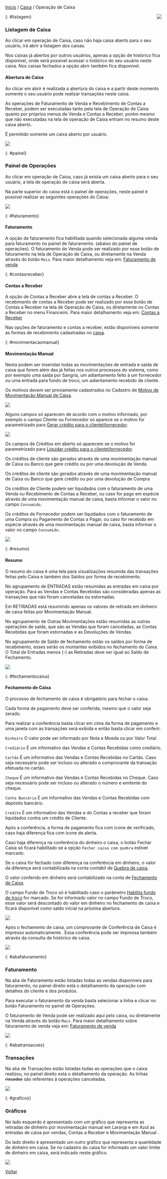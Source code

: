 [Início](index.md) / [Caixa](caixa.md) /  Operação de Caixa

<a href="http://docs.continentenuvem.com.br/dicas.html#dicas"><img align="right" src="http://docs.continentenuvem.com.br/images/dicas.png"></a>



{: #listagem}

### Listagem de Caixa

Ao clicar em operação de Caixa, caso não haja caixa aberto para o seu usuário, irá abrir a listagem dos caixas.

Nos caixas já abertos por outros usuários, apenas a opção de histórico fica disponível, onde será possível acessar o histórico do seu usuário neste caixa. Nos caixas fechados a opção abrir também fica disponível.

#### Abertura de Caixa

Ao clicar em abrir é realizada a abertura do caixa e a partir deste momento somente o seu usuário pode realizar transações neste caixa.

As operações de Faturamento de Venda e Recebimento de Contas a Receber, podem ser executadas tanto pela tela de  Operação de Caixa quanto por próprios menus de Venda e Contas a Receber, porém mesmo que não executadas na tela de operação de Caixa entram no resumo deste caixa aberto.

É permitido somente um caixa aberto por usuário.



![](images/caixa_listagem_caixa.jpg)

{: #painel}

### Painel de Operações

Ao clicar em operação de Caixa, caso já exista um caixa aberto para o seu usuário, a tela de operação de caixa será aberta.

Na parte superior do caixa está o painel de operações, neste painel é possível realizar as seguintes operações do Caixa:

![](images/caixa_operacao_caixa_painel.jpg)

{: #faturamento}

#### Faturamento

A opção de faturamento fica habilitada quando selecionada alguma venda para faturamento no painel de faturamento. (abaixo do painel de operações).  O faturamento de Venda pode ser realizado por esse botão de faturamento na tela de Operação de Caixa, ou diretamente na Venda através do botão `Mais`. Para maior detalhamento veja em: [Faturamento de venda](vendas_venda.md#faturamento)

{: #contasreceber}

#### Contas a Receber

A opção de Contas a Receber abre a tela de contas a Receber. O recebimento de contas a Receber pode ser realizado por esse botão de Contas a Receber na tela de Operação de Caixa, ou diretamente no Contas a Receber no menu Financeiro. Para maior detalhamento veja em: [Contas a Receber](financeiro_contas_receber.md)

Nas opções de faturamento e contas a receber, estão disponíveis somente as formas de recebimento cadastradas no [caixa](caixa_caixa.md#cadastro).

{: #movimentacaomanual}

#### Movimentação Manual

Nesta podem ser inseridas todas as movimentações de entrada e saída de caixa que forem além das já feitas nos outros processos do sistema, como por exemplo uma saída por Sangria, um adiantamento feito à um fornecedor ou uma entrada para fundo de troco, um adiantamento recebido de cliente.

Os motivos devem ser previamente cadastrados no Cadastro de [Motivo de Movimentação Manual de Caixa](caixa_motivo_movimentacao_manual_caixa.md).

![](images/caixa_caixa_operacao_caixa_movimentacao_manual.jpg)

Alguns campos só aparecem de acordo com o motivo informado, por exemplo o campo Cliente ou Fornecedor só aparece se o motivo for parametrizado para [Gerar crédito para o cliente\fornecedor](caixa_motivo_movimentacao_manual_caixa.md#gerarcredito).

![](images/caixa_caixa_operacao_caixa_movimentacao_manual_gera_credito.jpg)



Os campos de Créditos em aberto só aparecem se o motivo for parametrizado para [Liquidar crédito para o cliente\fornecedor](caixa_motivo_movimentacao_manual_caixa.md#liquidarcredito).

Os créditos de cliente são gerados através de uma movimentação manual de Caixa ou Banco que gere crédito ou por uma devolução de Venda.

Os créditos de cliente são gerados através de uma movimentação manual de Caixa ou Banco que gere crédito ou por uma devolução de Compra

Os créditos de Cliente podem ser liquidados com o faturamento de uma Venda ou Recebimento de Contas a Receber, ou caso for pago em espécie através de uma movimentação manual de caixa, basta informar o valor no campo `Consumido.`

Os créditos de Fornecedor podem ser liquidados com o faturamento de uma Compra ou Pagamento de Contas a Pagar, ou caso for recebido em espécie através de uma movimentação manual de caixa, basta informar o valor no campo `Consumido.`



![](images/caixa_caixa_operacao_caixa_movimentacao_manual_liquidar_credito.jpg)



{: #resumo}

#### Resumo

O resumo do caixa é uma tela para visualizações resumida das transações feitas pelo Caixa e também dos Saldos por forma de recebimento.

No agrupamento de ENTRADAS estão resumidas as entradas em caixa por operação. Para as Vendas e Contas Recebidas são consideradas apenas as transações que não foram canceladas ou estornadas.

Em RETIRADAS está resumindo apenas os valores de retirada em dinheiro de caixa feitas por Movimentação Manual.

No agrupamento de Outras Movimentações estão resumidas as outras operações de saída, que são as Vendas que foram canceladas, as Contas Recebidas que foram estornadas e as Devoluções de Vendas.

No agrupamento de Saldo de fechamento estão os saldos por forma de recebimento, esses serão os montantes exibidos no fechamento do Caixa. O Total de Entradas menos (-) as Retiradas deve ser igual ao Saldo de Fechamento.



![](images/caixa_caixa_operacao_caixa_resumo.jpg)

{: #fechamentocaixa}

#### Fechamento de Caixa

O processo de fechamento de caixa é obrigatório para fechar o caixa.  

Cada forma de pagamento deve ser conferida, mesmo que o valor seja zerado. 

Para realizar a conferência basta clicar em cima da forma de pagamento e uma janela com as transações será exibida e então basta clicar em conferir. 

`Dinheiro` O valor pode ser informado por Nota e Moeda ou por Valor Total

`Crediário` É  um informativo das Vendas e Contas Recebidas como crediário.

`Cartão` É  um informativo das Vendas e Contas Recebidas no Cartão. Caso seja necessário pode ser incluso ou alterado o comprovante da transação efetuada no cartão.

`Cheque` É  um informativo das Vendas e Contas Recebidas no Cheque. Caso seja necessário pode ser incluso ou alterado o número e emitente do cheque.

`Conta Bancária` É  um informativo das Vendas e Contas Recebidas com depósito bancário.

`Credito` É  um informativo das Vendas e do Contas a receber que foram liquidados contra um crédito de Cliente.

Após a conferência, a forma de pagamento fica com ícone de verificado, caso haja diferença fica com  ícone de alerta. 

Caso haja diferença na conferência do dinheiro o caixa, o botão Fechar Caixa só ficará habilitado se a opção `Fechar caixa com quebra` estiver marcado. 

Se o caixa for fechado com diferença na conferência em dinheiro, o valor da diferença será contabilizada na conta contábil de [Quebra de caixa](contabilidade_parametro_contabil.md#caixa).

O valor conferido em dinheiro será contabilizado na conta de [Fechamento de Caixa](contabilidade_parametro_contabil.md#caixa).

O campo Fundo de Troco só é habilitado caso o parâmetro [Habilita fundo de troco](sistema_parametrizacao.md#caixa)  for marcado. Se for informado valor no campo Fundo de Troco, esse valor será descontado do valor em dinheiro no fechamento de caixa e ficará disponível como saldo inicial na próxima abertura.



![](images/caixa_caixa_operacao_caixa_fechamento.jpg)



Após  o fechamento de caixa, um comprovante de Conferência de Caixa é impresso automaticamente . Essa conferência pode ser impressa também através da consulta de histórico de caixa.

![](images/caixa_caixa_operacao_caixa_fechamento_comprovante.jpg)

{: #abafaturamento}

### Faturamento

Na aba de Faturamento estão listadas todas as vendas disponíveis para faturamento,  no painel direito está o detalhamento da operação com detalhes do cliente e dos produtos.

Para executar o faturamento da venda basta selecionar a linha e clicar no botão Faturamento no painel de Operações.

O faturamento de Venda pode ser realizado aqui pelo caixa, ou diretamente na Venda através do botão `Mais`. Para maior detalhamento sobre faturamento de venda veja em: [Faturamento de venda](vendas_venda.md#faturamento)

![](images/caixa_caixa_operacao_caixa_faturamento.jpg)

{: #abatransacoes}

### Transações

Na aba de Transações estão listadas todas as operações que o caixa realizou, no painel direito está o detalhamento da operação. As linhas ~~riscadas~~ são referentes à operações canceladas.

![](images/caixa_caixa_operacao_caixa_transacoes.jpg)

{: #graficos}

### Gráficos

No lado esquerdo é apresentado com um gráfico que representa as retiradas de dinheiro por movimentação manual em Laranja e em Azul as entradas de caixa por vendas, Contas a Receber e Movimentação Manual .

Do lado direito é apresentado um outro gráfico que representa a quantidade de dinheiro em caixa. Se no cadastro do caixa for informado um valor limite de dinheiro em caixa, será indicado neste gráfico.

![](images/caixa_caixa_operacao_caixa_grafico.jpg)

[Voltar](caixa.md)



